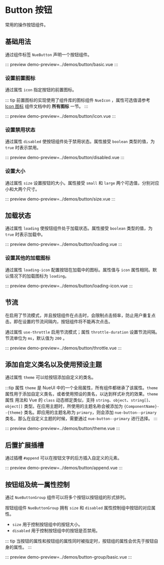 # Button 按钮

常用的操作按钮组件。

## 基础用法

通过组件标签 `NueButton` 声明一个按钮组件。

::: preview
demo-preview=../demos/button/basic.vue
:::

### 设置前置图标

通过属性 `icon` 指定按钮的前置图标。

::: tip
前置图标的实现使用了组件库的图标组件 `NueIcon` ，属性可选值请参考 [Icon 图标](/tutorial/basic/icon)
组件文档中的 **所有图标** 一节。
:::

::: preview
demo-preview=../demos/button/icon.vue
:::

### 设置禁用状态

通过属性 `disabled` 使按钮组件处于禁用状态。属性接受 `boolean` 类型的值，为 `true` 时表示禁用。

::: preview
demo-preview=../demos/button/disabled.vue
:::

### 设置大小

通过属性 `size` 设置按钮的大小。属性接受 `small` 和 `large` 两个可选值，分别对应小和大两个尺寸。

::: preview
demo-preview=../demos/button/size.vue
:::

## 加载状态

通过属性 `loading` 使按钮组件处于加载状态。属性接受 `boolean` 类型的值，为 `true` 时表示加载中。

::: preview
demo-preview=../demos/button/loading.vue
:::

### 设置其他的加载图标

通过属性 `loading-icon` 配置按钮在加载中的图标。属性值与 `icon` 属性相同。默认情况下的加载图标为
`loading`。

::: preview
demo-preview=../demos/button/loading-icon.vue
:::

## 节流

在启用了节流模式，并且按钮组件在点击时，会限制点击频率，防止用户重复点击。即在设置的节流间隔内，按钮组件将不能再次点击。

通过属性 `use-throttle` 启用节流模式；属性 `throttle-duration` 设置节流间隔。节流单位为 `ms`，默认值为
`200` 。

::: preview
demo-preview=../demos/button/throttle.vue
:::

## 添加自定义类名以及使用预设主题

通过属性 `theme` 可以给按钮添加自定义的类名。

:::tip
属性 `theme` 是 NueUI 中的一个全局属性，所有组件都继承了该属性。`theme`
属性用于添加自定义类名，或者使用预设的类名，以达到样式补充的效果。`theme` 属性
用法和 Vue 的 `class` 动态绑定类似，支持 `string`、`object`、`string[]`、`object[]`
类型。在应用主题时，所使用的主题名称会被添加为 `{ComponentName}--{theme}` 类名。即应用的主题名称为
`primary`，则会添加 `nue-button--primary` 类名，那么在自定义主题的时候，需要通过 `nue-button--primary`
进行选择。
:::

::: preview
demo-preview=../demos/button/theme.vue
:::

## 后置扩展插槽

通过插槽 `#append` 可以在按钮文字的后方插入自定义的元素。

::: preview
demo-preview=../demos/button/append.vue
:::

## 按钮组及统一属性控制

通过 `NueButtonGroup` 组件可以将多个按钮以按钮组的形式排列。

按钮组组件 `NueButtonGroup` 拥有 `size` 和 `disabled` 属性控制组中按钮的对应属性。

- `size` 用于控制按钮组中的按钮大小。
- `disabled` 用于控制按钮组中的按钮是否禁用。

::: tip
当按钮的属性和按钮组的属性同时被指定时，按钮组的属性会优先于按钮自身的属性。
:::

::: preview
demo-preview=../demos/button-group/basic.vue
:::
